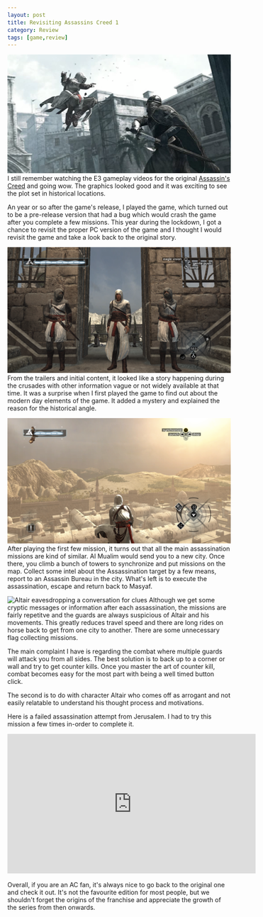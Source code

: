 ```yaml
---
layout: post
title: Revisiting Assassins Creed 1
category: Review
tags: [game,review]
---
```

![Air Assassination](/public/images/2020/05/18/jump_cinematic.png)
I still remember watching the E3 gameplay videos for the original [Assassin's Creed](https://en.wikipedia.org/wiki/Assassin%27s_Creed_(video_game)) and going wow.
The graphics looked good and it was exciting to see the plot set in historical locations.

An year or so after the game's release, I played the game, which turned out to be a pre-release version that had a bug which would crash the game 
after you complete a few missions. This year during the lockdown, I got a chance to revisit the proper PC version of the game and I thought I would revisit 
the game and take a look back to the original story.
<!-- more -->
![Posing with the guards inside Masyaf Castle](/public/images/2020/05/18/masyaf.png)
From the trailers and initial content, it looked like a story happening during the crusades with other information vague or not widely available at that time. 
It was a surprise when I first played the game to find out about the modern day elements of the game. It added a mystery and explained the reason for the historical angle.

![Atop a Jerusalem tower for map synchronize](/public/images/2020/05/18/sync.png)
After playing the first few mission, it turns out that all the main assassination missions are kind of similar. Al Mualim would send you to a new city. Once there, you 
climb a bunch of towers to synchronize and put missions on the map. Collect some intel about the Assassination target by a few means, report to an Assassin Bureau 
in the city. What's left is to execute the assassination, escape and return back to Masyaf.

![Altair eavesdropping a conversation for clues](/public/images/2020/05/18/eavesdrop.png)
Although we get some cryptic messages or information after each assassination, the missions are fairly repetitve and the guards are always suspicious of Altair and his movements.
This greatly reduces travel speed and there are long rides on horse back to get from one city to another. There are some unnecessary flag collecting missions.

The main complaint I have is regarding the combat where multiple guards will attack you from all sides. The best solution is to back up to a corner or wall and try to get 
counter kills. Once you master the art of counter kill, combat becomes easy for the most part with being a well timed button click. 

The second is to do with character Altair who comes off as arrogant and not easily relatable to understand his thought process and motivations.

Here is a failed assassination attempt from Jerusalem. I had to try this mission a few times in-order to complete it.
<div style="text-align: center">
	<iframe width="560" height="315" src="https://www.youtube.com/embed/IKroZQOe9Tk" frameborder="0" allow="accelerometer; autoplay; encrypted-media; gyroscope; picture-in-picture" allowfullscreen></iframe>
</div>

Overall, if you are an AC fan, it's always nice to go back to the original one and check it out. It's not the favourite edition for most people, but we shouldn't forget the origins 
of the franchise and appreciate the growth of the series from then onwards.